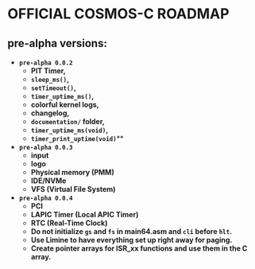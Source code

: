 # OFFICIAL COSMOS-C ROADMAP

## pre-alpha versions:
- **`pre-alpha 0.0.2`**
    - **PIT Timer,**
    - **`sleep_ms()`,**
    - **`setTimeout()`,**
    - **`timer_uptime_ms()`,**
    - **colorful kernel logs,**
    - **changelog,**
    - **`documentation/` folder,**
    - **`timer_uptime_ms(void)`,**
    - **`timer_print_uptime(void)`****
- **`pre-alpha 0.0.3`**
    - **input**
    - **logo**
    - **Physical memory (PMM)**
    - **IDE/NVMe**
    - **VFS (Virtual File System)**
- **`pre-alpha 0.0.4`**
    - **PCI**
    - **LAPIC Timer (Local APIC Timer)**
    - **RTC (Real-Time Clock)**
    - **Do not initialize `gs` and `fs` in main64.asm and `cli` before `hlt`.**
    - **Use Limine to have everything set up right away for paging.**
    - **Create pointer arrays for ISR_xx functions and use them in the C array.**